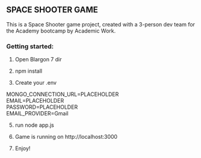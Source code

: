 ## SPACE SHOOTER GAME

This is a Space Shooter game project, created with a 3-person dev team for the Academy bootcamp by Academic Work.

### Getting started:

1. Open Blargon 7 dir

2. npm install

3. Create your .env

MONGO_CONNECTION_URL=PLACEHOLDER  
EMAIL=PLACEHOLDER  
PASSWORD=PLACEHOLDER  
EMAIL_PROVIDER=Gmail

5. run node app.js

6. Game is running on http://localhost:3000

7. Enjoy!
